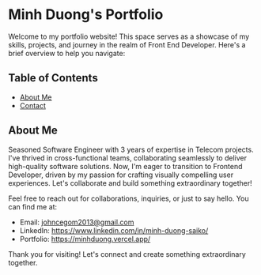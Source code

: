 # Minh Duong's Portfolio

Welcome to my portfolio website! This space serves as a showcase of my skills, projects, and journey in the realm of Front End Developer. Here's a brief overview to help you navigate:

## Table of Contents

- [About Me](#aboutme)
- [Contact](#contact)

## About Me

Seasoned Software Engineer with 3 years of expertise in Telecom projects. I've thrived in cross-functional teams, collaborating seamlessly to deliver high-quality software solutions. Now, I'm eager to transition to Frontend Developer, driven by my passion for crafting visually compelling user experiences. Let's collaborate and build something extraordinary together!

Feel free to reach out for collaborations, inquiries, or just to say hello. You can find me at:

- Email: johncegom2013@gmail.com
- LinkedIn: https://www.linkedin.com/in/minh-duong-saiko/
- Portfolio: https://minhduong.vercel.app/

Thank you for visiting! Let's connect and create something extraordinary together.
